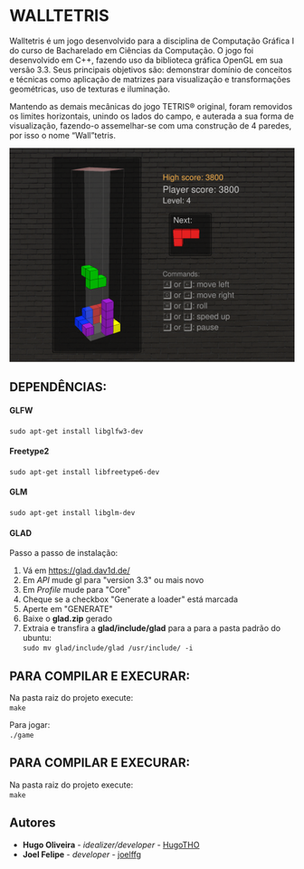 # WALLTETRIS

Walltetris é um jogo desenvolvido para a disciplina de Computação Gráfica I do curso de Bacharelado em Ciências da Computação. O jogo foi desenvolvido em C++, fazendo uso da biblioteca gráfica OpenGL em sua versão 3.3. Seus principais objetivos são: demonstrar domínio de conceitos e técnicas como aplicação de matrizes para visualização e transformações geométricas, uso de texturas e iluminação. 

Mantendo as demais mecânicas do jogo TETRIS® original, foram removidos os limites horizontais, unindo os lados do campo, e auterada a sua forma de visualização, fazendo-o assemelhar-se com uma construção de 4 paredes, por isso o nome “Wall”tetris.

![Imagem da tela de jogo](https://raw.githubusercontent.com/mala-ufrn/WallTetris/master/.readme_imgs/screenshot01.png)

## DEPENDÊNCIAS:

#### GLFW

```sudo apt-get install libglfw3-dev```

#### Freetype2
```sudo apt-get install libfreetype6-dev```

#### GLM
```sudo apt-get install libglm-dev```

#### GLAD
Passo a passo de instalação:
1. Vá em https://glad.dav1d.de/
2. Em *API* mude gl para "version 3.3" ou mais novo
3. Em *Profile* mude para "Core"
4. Cheque se a checkbox "Generate a loader" está marcada
5. Aperte em "GENERATE"
6. Baixe o **glad.zip** gerado
7. Extraia e transfira a **glad/include/glad** para a para a pasta padrão do ubuntu:</br>```sudo mv glad/include/glad /usr/include/ -i```

## PARA COMPILAR E EXECURAR:
Na pasta raiz do projeto execute:</br>
  ```make```

Para jogar:</br>
  ```./game```

## PARA COMPILAR E EXECURAR:
Na pasta raiz do projeto execute:</br>
  ```make```

## Autores

* **Hugo Oliveira** - *idealizer/developer* - [HugoTHO](https://github.com/HugoTHO)
* **Joel Felipe** - *developer* - [joelffg](https://github.com/joelffg)
